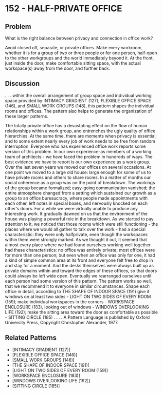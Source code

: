 # 152 - HALF-PRIVATE OFFICE

## Problem

What is the right balance between privacy and connection in office work?

Avoid closed off, separate, or private offices. Make every workroom, whether it is for a group of two or three people or for one person, half-open to the other workgroups and the world immediately beyond it. At the front, just inside the door, make comfortable sitting space, with the actual workspace(s) away from the door, and further back.

## Discussion

. . . within the overall arrangement of group space and individual working space provided by INTIMACY GRADIENT (127), FLEXIBLE OFFICE SPACE (146), and SMALL WORK GROUPS (148), this pattern shapes the individual rooms and offices. The pattern also helps to generate the organization of these larger patterns.

The totally private office has a devastating effect on the flow of human relationships within a work group, and entrenches the ugly quality of office hierarchies. At the same time, there are moments when privacy is essential; and to some extent nearly every job of work needs to be free from random interruption. Everyone who has experienced office work reports some version of this problem. In our own experience-as members of a working team of architects - we have faced the problem in hundreds of ways. The best evidence we have to report is our own experience as a work group. Over the last seven years we moved our offices on several occasions. At one point we moved to a large old house: large enough for some of us to have private rooms and others to share rooms. In a matter of months our social coherence as a group was on the point of breakdown. The workings of the group became formalized; easy-going communication vanished; the entire atmosphere changed from a setting which sustained our growth as a group to an office bureaucracy, where people made appointments with each other, left notes in special boxes, and nervously knocked on each other's doors. For a while we were virtually unable to produce any interesting work. It gradually dawned on us that the environment of the house was playing a powerful role in the breakdown. As we started to pay attention to it, we noticed that those rooms which were still functioning - the places where we would all gather to talk over the work - had a special characteristic: they were only halfprivate, even though the workspaces within them were strongly marked. As we thought it out, it seemed that almost every place where we had found ourselves working well together had these characteristics: no office was entirely private; most offices were for more than one person; but even when an office was only for one, it had a kind of simple common area at its front and everyone felt free to drop in and stay for a moment. And the desks themselves were always built up as private domains within and toward the edges of these offices, so that doors could always be left wide open. Eventually we rearranged ourselves until each person had some version of this pattern. The pattern works so well, that we recommend it to everyone in similar circumstances. Shape each office in detail, according to THE SHAPE OF INDOOR SPACE (191) give it windows on at least two sides - LIGHT ON TWO SIDES OF EVERY ROOM (159); make individual workspaces in the corners - WORKSPACE ENCLOSURE (183), looking out of windows - WINDOWS OVERLOOKING LIFE (192); make the sitting area toward the door as comfortable as possible - SITTING CIRCLE (185) . . . . A Pattern Language is published by Oxford University Press, Copyright Christopher Alexander, 1977.

## Related Patterns

- [INTIMACY GRADIENT (127)]
- [FLEXIBLE OFFICE SPACE (146)]
- [SMALL WORK GROUPS (148)]
- [THE SHAPE OF INDOOR SPACE (191)]
- [LIGHT ON TWO SIDES OF EVERY ROOM (159)]
- [WORKSPACE ENCLOSURE (183)]
- [WINDOWS OVERLOOKING LIFE (192)]
- [SITTING CIRCLE (185)]
